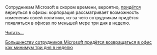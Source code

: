 <!--2025-08-15 14:00:22-->
<div class="yb">
  <div class="rss habr"><p>Сотрудникам Microsoft в&nbsp;скором времени, вероятно, <a href="https://www.theverge.com/notepad-microsoft-newsletter/759251/microsoft-return-to-office-policy-2025-notepad" rel="noopener noreferrer nofollow">придётся</a> вернуться в&nbsp;офисы: корпорация рассматривает возможность изменения своей политики, из‑за чего сотрудникам придётся появляться в&nbsp;офисах по&nbsp;меньшей мере три дня в&nbsp;неделю. </p> <a href="https://habr.com/ru/articles/937618/#habracut">Читать... <p class="titl"><a href="https://habr.com/ru/news/937618/?utm_source=habrahabr&utm_medium=rss&utm_campaign=937618">Большинству сотрудников Microsoft придётся возвращаться в офис как минимум три дня в неделю</a></p></div>
</div>
